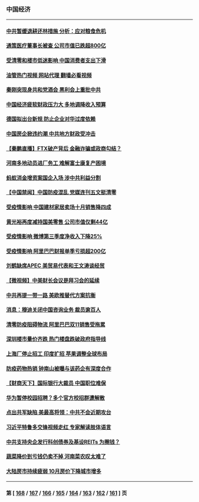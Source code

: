### 中国经济
---
#### [中共暂缓退耕还林措施 分析：应对粮食危机](../../pages/ncid283/n13870080.md?11212045) 
#### [通策医疗董事长被查 公司市值已跌超800亿](../../pages/ncid283/n13869786.md?11212045) 
#### [受清零和楼市低迷影响 中国消费者支出下滑](../../pages/ncid283/n13869763.md?11212045) 
#### [油管热门视频 网站代理 翻墙必看视频](http://138.2.39.72:81/youtube.html?epic-marker?11212045)
#### [秦刚突现身共和党酒会 黑利会上重批中共](../../pages/ncid283/n13869661.md?11212045) 
#### [中国经济疲软财政压力大 多地调降收入预算](../../pages/ncid283/n13869511.md?11212045) 
#### [德国拟出台新规 防止企业对华过度依赖](../../pages/ncid283/n13869247.md?11212045) 
#### [中国房企掀违约潮 中共地方财政受冲击](../../pages/ncid283/n13869084.md?11212045) 
#### [【秦鹏直播】FTX破产背后 金融诈骗或政商勾结？](../../pages/ncid283/n13868809.md?11212045) 
#### [河南多地动员进厂务工 难解富士康复产困境](../../pages/ncid283/n13868839.md?11212045) 
#### [蚂蚁消金增资案国企入场 涉中共利益分割](../../pages/ncid283/n13868335.md?11212045) 
#### [【中国禁闻】中国防疫混乱 党媒连刊五文挺清零](../../pages/ncid283/n13868803.md?11212045) 
#### [受疫情影响 中国建材家居卖场十月销售降四成](../../pages/ncid283/n13868790.md?11212045) 
#### [黄光裕再度减持国美零售 公司市值仅剩44亿](../../pages/ncid283/n13868774.md?11212045) 
#### [受疫情影响 微博第三季度净收入下降25%](../../pages/ncid283/n13868761.md?11212045) 
#### [受疫情影响 阿里巴巴财报单季亏损超200亿](../../pages/ncid283/n13868754.md?11212045) 
#### [刘鹤缺席APEC 美贸易代表和王文涛谈经贸](../../pages/ncid283/n13868724.md?11212045) 
#### [【微视频】中美财长会议是拜习会的延续](../../pages/ncid283/n13868630.md?11212045) 
#### [中共再提一带一路 美欧推替代方案抗衡](../../pages/ncid283/n13868587.md?11212045) 
#### [消息：穆迪关闭中国咨询业务 裁员逾百人](../../pages/ncid283/n13868669.md?11212045) 
#### [清零防疫阻碍物流 阿里巴巴双11销售受拖累](../../pages/ncid283/n13868502.md?11212045) 
#### [深圳楼市量价齐跌 热门楼盘跌破政府指导线](../../pages/ncid283/n13868377.md?11212045) 
#### [上海厂停止招工 印度扩招 苹果调整全球布局](../../pages/ncid283/n13868417.md?11212045) 
#### [防疫药物热销 钟南山被曝与该药企有深度合作](../../pages/ncid283/n13868081.md?11212045) 
#### [【财商天下】国际银行大裁员 中国职位难保](../../pages/ncid283/n13868039.md?11212045) 
#### [华为暂停校园招聘？多个官方校招群遭解散](../../pages/ncid283/n13868020.md?11212045) 
#### [点出共军缺陷 美最高将领：中共不会近期攻台](../../pages/ncid283/n13868015.md?11212045) 
#### [习近平特鲁多交锋视频走红 专家解读肢体语言](../../pages/ncid283/n13867976.md?11212045) 
#### [中共支持央企发行科创债券及基设REITs 为圈钱？](../../pages/ncid283/n13867687.md?11212045) 
#### [蔬菜降价到亏钱仍卖不掉 河南菜农叹太难了](../../pages/ncid283/n13867453.md?11212045) 
#### [大陆房市持续疲弱 10月房价下降城市增多](../../pages/ncid283/n13867426.md?11212045) 

---
#### 第 [ [168](./168.md?11212045) / [167](./167.md?11212045) / [166](./166.md?11212045) / [165](./165.md?11212045) / [164](./164.md?11212045) / [163](./163.md?11212045) / [162](./162.md?11212045) / [161](./161.md?11212045) ] 页
